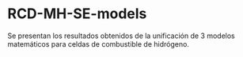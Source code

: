 # RCD-MH-SE-models
Se presentan los resultados obtenidos de la unificación de 3 modelos matemáticos para celdas de combustible de hidrógeno.
